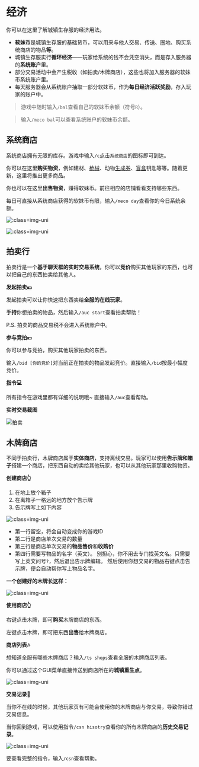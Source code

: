 # 经济

你可以在这里了解城镇生存服的经济用法。

- **软妹币**是城镇生存服的基础货币，可以用来与他人交易、传送、圈地、购买系统商店的物品**等**。
- 城镇生存服实行**循环经济**——玩家给系统的钱不会凭空消失，而是存入服务器的**系统账户**里。
- 部分交易活动中会产生税收（如拍卖/木牌商店），这些也将加入服务器的软妹币系统账户里。
- 每天服务器会从系统账户抽取一部分软妹币，作为**每日经济活跃奖励**，存入玩家的账户中。

> 游戏中随时输入`/bal`查看自己的软妹币余额（符号`R`）。

> 输入`/meco bal`可以查看系统账户的软妹币余额。

## 系统商店

系统商店拥有无限的库存。游戏中输入`/c`点击`系统商店`的图标即可到达。

你可以在这里**购买物资**，例如建材、[枪械](/features/guns.md)、动物[生成券](/features/farmfrenzy.md)、[盲盒](/features/crates.md)钥匙等等。随着更新，这里将推出更多商品。

你也可以在这里**出售物资**，赚得软妹币。前往相应的店铺看看支持哪些东西。

每日可直接从系统商店获得的软妹币有限，输入`/meco day`查看你的今日系统余额。

![](https://mimaru-jp.oss-ap-northeast-1.aliyuncs.com/images/20210803221011.png ':class=img-uni')

![](https://mimaru-jp.oss-ap-northeast-1.aliyuncs.com/images/20210803214453.png ':class=img-uni')

## 拍卖行

拍卖行是一个**基于聊天框的实时交易系统**，你可以**竞价**购买其他玩家的东西，也可以把自己的东西拍卖给其他人。

**发起拍卖💴**

发起拍卖可以让你快速把东西卖给**全服的在线玩家**。

**手持**你想拍卖的物品，然后输入`/auc start`查看拍卖帮助！

P.S. 拍卖的商品交易税不会进入系统账户中。

**参与竞拍💴**

你可以参与竞拍，购买其他玩家拍卖的东西。

输入`/bid [你的竞价]`对当前正在拍卖的物品发起竞价。直接输入`/bid`按最小幅度竞价。

**指令💻**

所有指令在游戏里都有详细的说明哦~ 直接输入`/auc`查看帮助。

**实时交易截图**

![拍卖](https://mimaru-jp.oss-ap-northeast-1.aliyuncs.com/images/heh-auc.jpg ':class=img-uni')

## 木牌商店

不同于拍卖行，木牌商店属于**实体商店**，支持离线交易。玩家可以使用**告示牌和箱子**搭建一个商店，把东西自动的卖给其他玩家，也可以从其他玩家那里收购物资。

**创建商店👆**

1. 在地上放个箱子
2. 在离箱子一格远的地方放个告示牌
3. 告示牌写上如下内容

![](https://mimaru-jp.oss-ap-northeast-1.aliyuncs.com/images/20210803210831.png ':class=img-uni')

- 第一行留空，将会自动变成你的游戏ID
- 第二行是商店单次交易的数量
- 第三行是商店单次交易的**物品售价**和**收购价**
- 第四行需要写物品的名字（英文）。
  别担心，你不用去专门找英文名。只需要写上英文问号`?`，然后退出告示牌编辑。
  然后使用你想交易的物品<kbd>右键点击</kbd>告示牌，便会自动帮你写上物品名字。

**一个创建好的木牌长这样：**

![](https://mimaru-jp.oss-ap-northeast-1.aliyuncs.com/images/20210803211653.png ':class=img-uni')

**使用商店👆**

<kbd>右键点击</kbd>木牌，即可**购买**木牌商店的东西。

<kbd>左键点击</kbd>木牌，即可把东西**出售**给木牌商店。

**商店列表🎶**

想知道全服有哪些木牌商店？输入`/ts shops`查看全服的木牌商店列表。

你可以通过这个GUI菜单直接传送到商店所在的**城镇重生点**。

![](https://mimaru-jp.oss-ap-northeast-1.aliyuncs.com/images/20210803214045.png ':class=img-uni')

**交易记录📕**

当你不在线的时候，其他玩家页有可能会使用你的木牌商店与你交易，导致你错过交易信息。

当你回到游戏，可以使用指令`/csn hisotry`查看你的所有木牌商店的**历史交易记录**。

![](https://mimaru-jp.oss-ap-northeast-1.aliyuncs.com/images/20210803214319.png ':class=img-uni')

要查看完整的指令，输入`/csn`查看帮助。